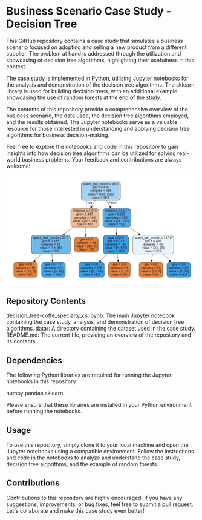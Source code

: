 # Business Scenario Case Study - Decision Tree

This GitHub repository contains a case study that simulates a business scenario focused on adopting and selling a new product from a different supplier. The problem at hand is addressed through the utilization and showcasing of decision tree algorithms, highlighting their usefulness in this context.

The case study is implemented in Python, utilizing Jupyter notebooks for the analysis and demonstration of the decision tree algorithms. The sklearn library is used for building decision trees, with an additional example showcasing the use of random forests at the end of the study.

The contents of this repository provide a comprehensive overview of the business scenario, the data used, the decision tree algorithms employed, and the results obtained. The Jupyter notebooks serve as a valuable resource for those interested in understanding and applying decision tree algorithms for business decision-making.

Feel free to explore the notebooks and code in this repository to gain insights into how decision tree algorithms can be utilized for solving real-world business problems. Your feedback and contributions are always welcome!

<p align="center">
	<img src="https://raw.githubusercontent.com/pablo-git8/decision_tree_coffe_cs/main/static/gini_model.jpg" alt="400" width="600"/>
</p>


## Repository Contents

decision_tree-coffe_specialty_cs.ipynb: The main Jupyter notebook containing the case study, analysis, and demonstration of decision tree algorithms.
data/: A directory containing the dataset used in the case study.
README.md: The current file, providing an overview of the repository and its contents.

## Dependencies

The following Python libraries are required for running the Jupyter notebooks in this repository:

numpy
pandas
sklearn

Please ensure that these libraries are installed in your Python environment before running the notebooks.

## Usage

To use this repository, simply clone it to your local machine and open the Jupyter notebooks using a compatible environment. Follow the instructions and code in the notebooks to analyze and understand the case study, decision tree algorithms, and the example of random forests.

## Contributions

Contributions to this repository are highly encouraged. If you have any suggestions, improvements, or bug fixes, feel free to submit a pull request. Let's collaborate and make this case study even better!


